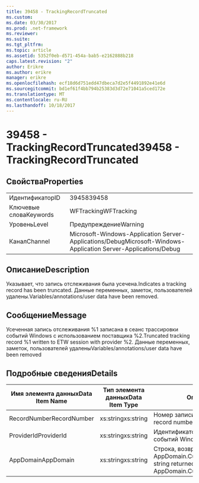 ```yaml
---
title: 39458 - TrackingRecordTruncated
ms.custom: 
ms.date: 03/30/2017
ms.prod: .net-framework
ms.reviewer: 
ms.suite: 
ms.tgt_pltfrm: 
ms.topic: article
ms.assetid: 5352f0eb-d571-454a-bab5-e2162888b218
caps.latest.revision: "2"
author: Erikre
ms.author: erikre
manager: erikre
ms.openlocfilehash: ecf18d6d751edd47dbeca7d2e5f4491892e41e6d
ms.sourcegitcommit: bd1ef61f4bb794b25383d3d72e71041a5ced172e
ms.translationtype: MT
ms.contentlocale: ru-RU
ms.lasthandoff: 10/18/2017
---
```

# <a name="39458---trackingrecordtruncated"></a><span data-ttu-id="fcbb9-102">39458 - TrackingRecordTruncated</span><span class="sxs-lookup"><span data-stu-id="fcbb9-102">39458 - TrackingRecordTruncated</span></span>
## <a name="properties"></a><span data-ttu-id="fcbb9-103">Свойства</span><span class="sxs-lookup"><span data-stu-id="fcbb9-103">Properties</span></span>  
  
|||  
|-|-|  
|<span data-ttu-id="fcbb9-104">Идентификатор</span><span class="sxs-lookup"><span data-stu-id="fcbb9-104">ID</span></span>|<span data-ttu-id="fcbb9-105">39458</span><span class="sxs-lookup"><span data-stu-id="fcbb9-105">39458</span></span>|  
|<span data-ttu-id="fcbb9-106">Ключевые слова</span><span class="sxs-lookup"><span data-stu-id="fcbb9-106">Keywords</span></span>|<span data-ttu-id="fcbb9-107">WFTracking</span><span class="sxs-lookup"><span data-stu-id="fcbb9-107">WFTracking</span></span>|  
|<span data-ttu-id="fcbb9-108">Уровень</span><span class="sxs-lookup"><span data-stu-id="fcbb9-108">Level</span></span>|<span data-ttu-id="fcbb9-109">Предупреждение</span><span class="sxs-lookup"><span data-stu-id="fcbb9-109">Warning</span></span>|  
|<span data-ttu-id="fcbb9-110">Канал</span><span class="sxs-lookup"><span data-stu-id="fcbb9-110">Channel</span></span>|<span data-ttu-id="fcbb9-111">Microsoft-Windows-Application Server-Applications/Debug</span><span class="sxs-lookup"><span data-stu-id="fcbb9-111">Microsoft-Windows-Application Server-Applications/Debug</span></span>|  
  
## <a name="description"></a><span data-ttu-id="fcbb9-112">Описание</span><span class="sxs-lookup"><span data-stu-id="fcbb9-112">Description</span></span>  
 <span data-ttu-id="fcbb9-113">Указывает, что запись отслеживания была усечена.</span><span class="sxs-lookup"><span data-stu-id="fcbb9-113">Indicates a tracking record has been truncated.</span></span> <span data-ttu-id="fcbb9-114">Данные переменных, заметок, пользователей удалены.</span><span class="sxs-lookup"><span data-stu-id="fcbb9-114">Variables/annotations/user data have been removed.</span></span>  
  
## <a name="message"></a><span data-ttu-id="fcbb9-115">Сообщение</span><span class="sxs-lookup"><span data-stu-id="fcbb9-115">Message</span></span>  
 <span data-ttu-id="fcbb9-116">Усеченная запись отслеживания %1 записана в сеанс трассировки событий Windows с использованием поставщика %2.</span><span class="sxs-lookup"><span data-stu-id="fcbb9-116">Truncated tracking record %1 written to ETW session with provider %2.</span></span> <span data-ttu-id="fcbb9-117">Данные переменных, заметок, пользователей удалены</span><span class="sxs-lookup"><span data-stu-id="fcbb9-117">Variables/annotations/user data have been removed</span></span>  
  
## <a name="details"></a><span data-ttu-id="fcbb9-118">Подробные сведения</span><span class="sxs-lookup"><span data-stu-id="fcbb9-118">Details</span></span>  
  
|<span data-ttu-id="fcbb9-119">Имя элемента данных</span><span class="sxs-lookup"><span data-stu-id="fcbb9-119">Data Item Name</span></span>|<span data-ttu-id="fcbb9-120">Тип элемента данных</span><span class="sxs-lookup"><span data-stu-id="fcbb9-120">Data Item Type</span></span>|<span data-ttu-id="fcbb9-121">Описание</span><span class="sxs-lookup"><span data-stu-id="fcbb9-121">Description</span></span>|  
|--------------------|--------------------|-----------------|  
|<span data-ttu-id="fcbb9-122">RecordNumber</span><span class="sxs-lookup"><span data-stu-id="fcbb9-122">RecordNumber</span></span>|<span data-ttu-id="fcbb9-123">xs:string</span><span class="sxs-lookup"><span data-stu-id="fcbb9-123">xs:string</span></span>|<span data-ttu-id="fcbb9-124">Номер записи отслеживания.</span><span class="sxs-lookup"><span data-stu-id="fcbb9-124">The tracking record number.</span></span>|  
|<span data-ttu-id="fcbb9-125">ProviderId</span><span class="sxs-lookup"><span data-stu-id="fcbb9-125">ProviderId</span></span>|<span data-ttu-id="fcbb9-126">xs:string</span><span class="sxs-lookup"><span data-stu-id="fcbb9-126">xs:string</span></span>|<span data-ttu-id="fcbb9-127">Идентификатор поставщика трассировки событий Windows.</span><span class="sxs-lookup"><span data-stu-id="fcbb9-127">The ETW provider id.</span></span>|  
|<span data-ttu-id="fcbb9-128">AppDomain</span><span class="sxs-lookup"><span data-stu-id="fcbb9-128">AppDomain</span></span>|<span data-ttu-id="fcbb9-129">xs:string</span><span class="sxs-lookup"><span data-stu-id="fcbb9-129">xs:string</span></span>|<span data-ttu-id="fcbb9-130">Строка, возвращаемая AppDomain.CurrentDomain.FriendlyName.</span><span class="sxs-lookup"><span data-stu-id="fcbb9-130">The string returned by AppDomain.CurrentDomain.FriendlyName.</span></span>|
